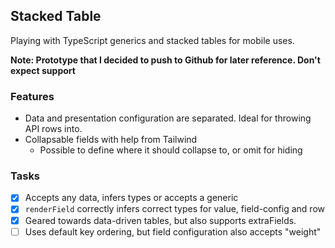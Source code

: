 ## Stacked Table

Playing with TypeScript generics and stacked tables for mobile uses.

**Note: Prototype that I decided to push to Github for later reference. Don't expect support**

### Features

- Data and presentation configuration are separated. Ideal for throwing API rows into.
- Collapsable fields with help from Tailwind
  - Possible to define where it should collapse to, or omit for hiding

### Tasks

- [x] Accepts any data, infers types or accepts a generic
- [x] `renderField` correctly infers correct types for value, field-config and row
- [x] Geared towards data-driven tables, but also supports extraFields.
- [ ] Uses default key ordering, but field configuration also accepts "weight"

